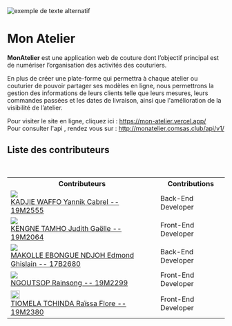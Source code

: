 <img style="display: block; margin-left: auto; margin-right: auto" src="https://github.com/main-c/mon-atelier/blob/main/src/frontend/mon_atelier/public/logo.png" alt="exemple de texte alternatif"/>

<h1>Mon Atelier</h1>

<p><strong>MonAtelier</strong> est une application web de couture dont l’objectif principal est de numériser l’organisation des activités des couturiers.</p> 

<p>En plus de créer une plate-forme qui permettra à chaque atelier ou couturier de pouvoir partager ses modèles en ligne, nous permettrons la gestion des informations de leurs clients telle que leurs mesures, leurs commandes passées et les dates de livraison, ainsi que l'amélioration de la visibilité de l’atelier.</p>

Pour visiter le site en ligne, cliquez ici : https://mon-atelier.vercel.app/
<br>
Pour consulter l'api , rendez vous sur : http://monatelier.comsas.club/api/v1/

## Liste des contributeurs
<br>
<table>
  <th>Contributeurs</th><th>Contributions</th>  
  <tr>
    <td><img src="https://avatars.githubusercontent.com/main-c?s=100">
    <br>
    <a href="https://github.com/main-c">KADJIE WAFFO Yannik Cabrel -- 19M2555</a></td>
    <td>Back-End Developer</td>
  </tr>
  <tr>
    <td><img src="https://avatars.githubusercontent.com/jugalux?s=100">
    <br>
    <a href="https://github.com/jugalux">KENGNE TAMHO Judith Gaëlle -- 19M2064</a></td>
    <td>Front-End Developer</td>
  </tr>
  <tr>
    <td><img src="https://avatars.githubusercontent.com/Edmond22-prog?s=100">
    <br>
    <a href="https://github.com/Edmond22-prog">MAKOLLE EBONGUE NDJOH Edmond Ghislain -- 17B2680 </a></td>
    <td>Back-End Developer</td>
  </tr>
  <tr>
    <td><img src="https://avatars.githubusercontent.com/gouraintite?s=100">
    <br>
    <a href="https://github.com/gouraintite">NGOUTSOP Rainsong -- 19M2299</a></td>
    <td>Front-End Developer</td>
  </tr>
  <tr>
    <td><img src="https://avatars.githubusercontent.com/raissa237?s=100" height=25% width=25%>
    <br>
    <a href="https://github.com/raissa237">TIOMELA TCHINDA Raïssa Flore -- 19M2380</a></td>
    <td>Front-End Developer</td>
  </tr>
</table>
<br>
